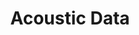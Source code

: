 ---
word: "true"

title: "Acoustic Data"

categories: ['']

tags: ['acoustic', 'data']

arwords: 'البيانات الصوتية'

arexps: []

enwords: ['Acoustic Data']

enexps: []

arlexicons: 'ب'

enlexicons: 'A'

authors: ['Ruqayya Roshdy']

translators: ['X']

citations: 'Wikipedia'

sources: ''

slug: ""
---